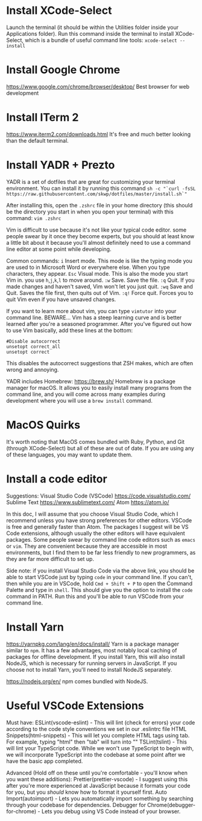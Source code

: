 # Install XCode-Select
Launch the terminal (it should be within the Utilities folder inside your Applications folder). Run this command inside the terminal to install XCode-Select, which is a bundle of useful command line tools:
`xcode-select --install`

# Install Google Chrome
https://www.google.com/chrome/browser/desktop/ Best browser for web development

# Install ITerm 2
https://www.iterm2.com/downloads.html It's free and much better looking than the default terminal.

# Install YADR + Prezto
YADR is a set of dotfiles that are great for customizing your terminal environment. You can install it by running this command
```sh -c "`curl -fsSL https://raw.githubusercontent.com/skwp/dotfiles/master/install.sh`"```

After installing this, open the `.zshrc` file in your home directory (this should be the directory you start in when you open your terminal) with this command:
`vim .zshrc`

Vim is difficult to use because it's not like your typical code editor. some people swear by it once they become experts, but you should at least know a little bit about it because you'll almost definitely need to use a command line editor at some point while developing.

Common commands:
`i` Insert mode. This mode is like the typing mode you are used to in Microsoft Word or everywhere else. When you type characters, they appear.
`Esc` Visual mode. This is also the mode you start Vim in. you use `h`,`j`,`k`,`l` to move around.
`:w` Save. Save the file.
`:q` Quit. If you made changes and haven't saved, Vim won't let you just quit.
`:wq` Save and Quit. Saves the file first, then quits out of Vim.
`:q!` Force quit. Forces you to quit Vim even if you have unsaved changes.

If you want to learn more about vim, you can type `vimtutor` into your command line. BEWARE... Vim has a steep learning curve and is better learned after you're a seasoned programmer.
After you've figured out how to use Vim basically, add these lines at the bottom:
```
#Disable autocorrect
unsetopt correct_all
unsetopt correct
```


This disables the autocorrect suggestions that ZSH makes, which are often wrong and annoying.

YADR includes Homebrew:
https://brew.sh/ Homebrew is a package manager for macOS. It allows you to easily install many programs from the command line, and you will come across many examples during development where you will use a `brew install` command.

# MacOS Quirks
It's worth noting that MacOS comes bundled with Ruby, Python, and Git (through XCode-Select) but all of these are out of date. If you are using any of these languages, you may want to update them.

# Install a code editor
Suggestions: 
Visual Studio Code (VSCode) https://code.visualstudio.com/
Sublime Text https://www.sublimetext.com/
Atom https://atom.io/

In this doc, I will assume that you choose Visual Studio Code, which I recommend unless you have strong preferences for other editors. VSCode is free and generally faster than Atom. The packages I suggest will be VS Code extensions, although usually the other editors will have equivalent packages. Some people swear by command line code editors such as `emacs` or `vim`. They are convenient because they are accessible in most environments, but I find them to be far less friendly to new programmers, as they are far more difficult to set up.

Side note: if you install Visual Studio Code via the above link, you should be able to start VSCode just by typing `code` in your command line. If you can't, then while you are in VSCode, hold `Cmd + Shift + P` to open the Command Palette and type in `shell`. This should give you the option to install the `code` command in PATH. Run this and you'll be able to run VSCode from your command line.

# Install Yarn
https://yarnpkg.com/lang/en/docs/install/
Yarn is a package manager similar to `npm`. It has a few advantages, most notably local caching of packages for offline development.
If you install Yarn, this will also install NodeJS, which is necessary for running servers in JavaScript. If you choose not to install Yarn, you'll need to install NodeJS separately.

https://nodejs.org/en/ npm comes bundled with NodeJS.

# Useful VSCode Extensions
Must have:
ESLint(vscode-eslint) - This will lint (check for errors) your code according to the code style conventions we set in our .eslintrc file
HTML Snippets(html-snippets) - This will let you complete HTML tags using tab. For example, typing "html" then "tab" will turn into "<html></html>"
TSLint(tslint) - This will lint your TypeScript code. While we won't use TypeScript to begin with, we will incorporate TypeScript into the codebase at some point after we have the basic app completed.

Advanced (Hold off on these until you're comfortable - you'll know when you want these additions):
Prettier(prettier-vscode) - I suggest using this after you're more experienced at JavaScript because it formats your code for you, but you *should* know how to format it yourself first.
Auto Import(autoimport) - Lets you automatically import something by searching through your codebase for dependencies.
Debugger for Chrome(debugger-for-chrome) - Lets you debug using VS Code instead of your browser.






